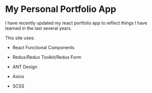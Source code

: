 # My Personal Portfolio App

I have recently updated my react portfolio app to reflect things I have learned in the last several years.

This site uses:

- React Functional Components

- Redux/Redux Toolkit/Redux Form

- ANT Design

- Axios

- SCSS